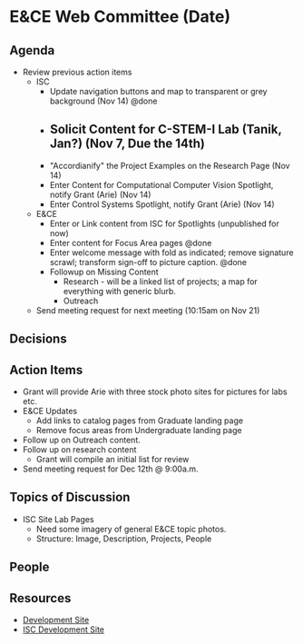 # E&CE Web Committee (Date)

## Agenda

* Review previous action items
    * ISC
        * Update navigation buttons and map to transparent or grey background (Nov 14) @done
        * Solicit Content for C-STEM-I Lab (Tanik, Jan?) (Nov 7, Due the 14th)
            - 
        * "Accordianify" the Project Examples on the Research Page (Nov 14)
        * Enter Content for Computational Computer Vision Spotlight, notify Grant (Arie) (Nov 14)
        * Enter Control Systems Spotlight, notify Grant (Arie) (Nov 14)
    * E&CE
        * Enter or Link content from ISC for Spotlights (unpublished for now)
        * Enter content for Focus Area pages @done
        * Enter welcome message with fold as indicated; remove signature scrawl; transform sign-off to picture caption. @done
        * Followup on Missing Content
            * Research - will be a linked list of projects; a map for everything with generic blurb.
            * Outreach
    * Send meeting request for next meeting (10:15am on Nov 21)

## Decisions


## Action Items

* Grant will provide Arie with three stock photo sites for pictures for labs etc.
* E&CE Updates
    - Add links to catalog pages from Graduate landing page
    - Remove focus areas from Undergraduate landing page
* Follow up on Outreach content.
* Follow up on research content
    - Grant will compile an initial list for review
* Send meeting request for Dec 12th @ 9:00a.m.

## Topics of Discussion

* ISC Site Lab Pages
    - Need some imagery of general E&CE topic photos.
    - Structure: Image, Description, Projects, People

## People


## Resources

* [Development Site](http://wwwpj2.it.uab.edu/engineering/ece/)
* [ISC Development Site](https://wwwpj2.it.uab.edu/isc/)

